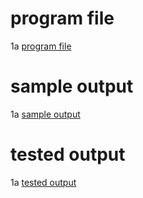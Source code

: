 # program file
1a [program file](fcfs_0529.py)

# sample output
1a [sample output](fcfs_0529.png)

# tested output
1a [tested output](fcfs_output_0529.png)
